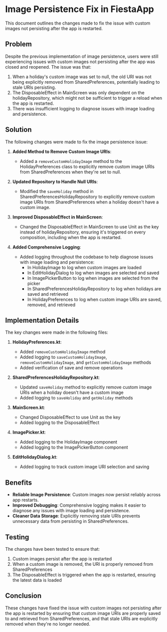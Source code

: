 # Image Persistence Fix in FiestaApp

This document outlines the changes made to fix the issue with custom images not persisting after the app is restarted.

## Problem

Despite the previous implementation of image persistence, users were still experiencing issues with custom images not persisting after the app was closed and reopened. The issue was that:

1. When a holiday's custom image was set to null, the old URI was not being explicitly removed from SharedPreferences, potentially leading to stale URIs persisting.
2. The DisposableEffect in MainScreen was only dependent on the holidayRepository, which might not be sufficient to trigger a reload when the app is restarted.
3. There was insufficient logging to diagnose issues with image loading and persistence.

## Solution

The following changes were made to fix the image persistence issue:

1. **Added Method to Remove Custom Image URIs**:
   - Added a `removeCustomHolidayImage` method to the HolidayPreferences class to explicitly remove custom image URIs from SharedPreferences when they're set to null.

2. **Updated Repository to Handle Null URIs**:
   - Modified the `saveHoliday` method in SharedPreferencesHolidayRepository to explicitly remove custom image URIs from SharedPreferences when a holiday doesn't have a custom image.

3. **Improved DisposableEffect in MainScreen**:
   - Changed the DisposableEffect in MainScreen to use Unit as the key instead of holidayRepository, ensuring it's triggered on every composition, including when the app is restarted.

4. **Added Comprehensive Logging**:
   - Added logging throughout the codebase to help diagnose issues with image loading and persistence:
     - In HolidayImage to log when custom images are loaded
     - In EditHolidayDialog to log when images are selected and saved
     - In ImagePickerButton to log when images are selected from the picker
     - In SharedPreferencesHolidayRepository to log when holidays are saved and retrieved
     - In HolidayPreferences to log when custom image URIs are saved, removed, and retrieved

## Implementation Details

The key changes were made in the following files:

1. **HolidayPreferences.kt**:
   - Added `removeCustomHolidayImage` method
   - Added logging to `saveCustomHolidayImage`, `removeCustomHolidayImage`, and `getCustomHolidayImage` methods
   - Added verification of save and remove operations

2. **SharedPreferencesHolidayRepository.kt**:
   - Updated `saveHoliday` method to explicitly remove custom image URIs when a holiday doesn't have a custom image
   - Added logging to `saveHoliday` and `getHoliday` methods

3. **MainScreen.kt**:
   - Changed DisposableEffect to use Unit as the key
   - Added logging to the DisposableEffect

4. **ImagePicker.kt**:
   - Added logging to the HolidayImage component
   - Added logging to the ImagePickerButton component

5. **EditHolidayDialog.kt**:
   - Added logging to track custom image URI selection and saving

## Benefits

- **Reliable Image Persistence**: Custom images now persist reliably across app restarts.
- **Improved Debugging**: Comprehensive logging makes it easier to diagnose any issues with image loading and persistence.
- **Cleaner Data Storage**: Explicitly removing stale URIs prevents unnecessary data from persisting in SharedPreferences.

## Testing

The changes have been tested to ensure that:
1. Custom images persist after the app is restarted
2. When a custom image is removed, the URI is properly removed from SharedPreferences
3. The DisposableEffect is triggered when the app is restarted, ensuring the latest data is loaded

## Conclusion

These changes have fixed the issue with custom images not persisting after the app is restarted by ensuring that custom image URIs are properly saved to and retrieved from SharedPreferences, and that stale URIs are explicitly removed when they're no longer needed.